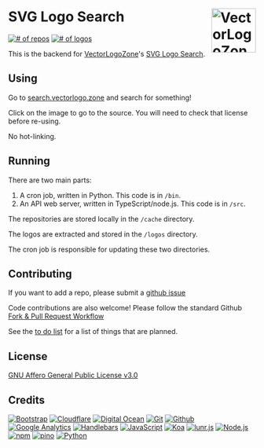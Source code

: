 
# SVG Logo Search [<img alt="VectorLogoZone Logo" src="https://www.vectorlogo.zone/logos/vectorlogozone/vectorlogozone-tile.svg" height="90" align="right" />](https://search.vectorlogo.zone/)

[![# of repos](https://img.shields.io/badge/dynamic/json.svg?label=repos&url=https%3A%2F%2Fsearch.vectorlogo.zone%2Fstatus.json&query=%24.repocount)](https://search.vectorlogo.zone/repo/index.html)
[![# of logos](https://img.shields.io/badge/dynamic/json.svg?label=logos&url=https%3A%2F%2Fsearch.vectorlogo.zone%2Fstatus.json&query=%24.imagecount)](https://search.vectorlogo.zone/)

This is the backend for [VectorLogoZone](https://www.vectorlogo.zone/)'s [SVG Logo Search](https://search.vectorlogo.zone/).

## Using

Go to [search.vectorlogo.zone](https://search.vectorlogo.zone/) and search for something!

Click on the image to go to the source.  You will need to check that license before re-using.

No hot-linking.

## Running

There are two main parts: 

 1. A cron job, written in Python.  This code is in `/bin`.
 2. An API web server, written in TypeScript/node.js.  This code is in `/src`.

The repositories are stored locally in the `/cache` directory.

The logos are extracted and stored in the `/logos` directory.

The cron job is responsible for updating these two directories.

## Contributing

If you want to add a repo, please submit a [github issue](https://github.com/VectorLogoZone/vlz-search/issues/new)

Code contributions are also welcome!  Please follow the standard Github [Fork & Pull Request Workflow](https://gist.github.com/Chaser324/ce0505fbed06b947d962)

See the [to do list](TODO.md) for a list of things that are planned.

## License

[GNU Affero General Public License v3.0](LICENSE.txt)

## Credits

[![Bootstrap](https://www.vectorlogo.zone/logos/getbootstrap/getbootstrap-ar21.svg)](http://getbootstrap.com/ "HTML/CSS Framework")
[![Cloudflare](https://www.vectorlogo.zone/logos/cloudflare/cloudflare-ar21.svg)](https://www.cloudflare.com/ "CDN")
[![Digital Ocean](https://www.vectorlogo.zone/logos/digitalocean/digitalocean-ar21.svg)](https://www.digitalocean.com/ "Hosting")
[![Git](https://www.vectorlogo.zone/logos/git-scm/git-scm-ar21.svg)](https://git-scm.com/ "Version control")
[![Github](https://www.vectorlogo.zone/logos/github/github-ar21.svg)](https://github.com/ "Code hosting")
[![Google Analytics](https://www.vectorlogo.zone/logos/google_analytics/google_analytics-ar21.svg)](https://www.google.com/analytics "Traffic Measurement")
[![Handlebars](https://www.vectorlogo.zone/logos/handlebarsjs/handlebarsjs-ar21.svg)](http://handlebarsjs.com/ "Templating")
[![JavaScript](https://www.vectorlogo.zone/logos/javascript/javascript-ar21.svg)](https://developer.mozilla.org/en-US/docs/Web/JavaScript "Programming Language")
[![Koa](https://www.vectorlogo.zone/logos/koajs/koajs-ar21.svg)](https://koajs.com/ "Web framework")
[![lunr.js](https://www.vectorlogo.zone/logos/lunrjs/lunrjs-ar21.svg)](https://lunrjs.com/ "Full-text search")
[![Node.js](https://www.vectorlogo.zone/logos/nodejs/nodejs-ar21.svg)](https://nodejs.org/ "Application Server")
[![npm](https://www.vectorlogo.zone/logos/npmjs/npmjs-ar21.svg)](https://www.npmjs.com/ "JS Package Management")
[![pino](https://www.vectorlogo.zone/logos/getpinoio/getpinoio-ar21.svg)](https://www.getpino.io/ "Logging")
[![Python](https://www.vectorlogo.zone/logos/python/python-ar21.svg)](https://www.python.org/ "cron script")


